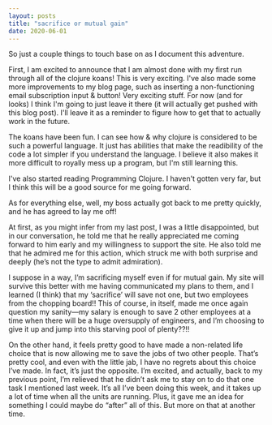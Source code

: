 ```yaml
---
layout: posts
title: "sacrifice or mutual gain"
date: 2020-06-01
---
```


So just a couple things to touch base on as I document this adventure.

First, I am excited to announce that I am almost done with my first run through all of the clojure koans!  This is very exciting.  I've also made some more improvements to my blog page, such as inserting a non-functioning email subscription input & button!  Very exciting stuff.  For now (and for looks) I think I'm going to just leave it there (it will actually get pushed with this blog post).  I'll leave it as a reminder to figure how to get that to actually work in the future.

The koans have been fun.  I can see how & why clojure is considered to be such a powerful language.  It just has abilities that make the readibility of the code a lot simpler if you understand the language.  I believe it also makes it more difficult to royally mess up a program, but I'm still learning this.  

I've also started reading Programming Clojure.  I haven't gotten very far, but I think this will be a good source for me going forward.

As for everything else, well, my boss actually got back to me pretty quickly, and he has agreed to lay me off!  

At first, as you might infer from my last post, I was a little disappointed, but in our conversation, he told me that he really appreciated me coming forward to him early and my willingness to support the site.  He also told me that he admired me for this action, which struck me with both surprise and deeply (he’s not the type to admit admiration).  

I suppose in a way, I’m sacrificing myself even if for mutual gain.  My site will survive this better with me having communicated my plans to them, and I learned (I think) that my ‘sacrifice’ will save not one, but two employees from the chopping board!!  This of course, in itself, made me once again question my sanity—my salary is enough to save 2 other employees at a time when there will be a huge oversupply of engineers, and I’m choosing to give it up and jump into this starving pool of plenty??!!  

On the other hand, it feels pretty good to have made a non-related life choice that is now allowing me to save the jobs of two other people.  That’s pretty cool, and even with the little jab, I have no regrets about this choice I’ve made.  In fact, it’s just the opposite.  I’m excited, and actually, back to my previous point, I’m relieved that he didn’t ask me to stay on to do that one task I mentioned last week.  It’s all I’ve been doing this week, and it takes up a lot of time when all the units are running.  Plus, it gave me an idea for something I could maybe do “after” all of this.  But more on that at another time.  

